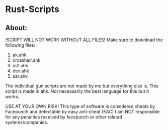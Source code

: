 # Rust-Scripts
About:
--------
!SCRIPT WILL NOT WORK WITHOUT ALL FILES!
Make sure to download the following files:
1. ak.ahk
2. crosshair.ahk
3. m2.ahk
4. dev.ahk
5. sar.ahk

The individual gun scripts are not made by me but everything else is.
This script is made in ahk.
Not necessarily the best language for this but it works.

USE AT YOUR OWN RISK!
This type of software is considered cheats by Facepunch and detectable by easy anti-cheat (EAC)
I am NOT responsible for any penalties received by facepunch or other related systems/companies.
